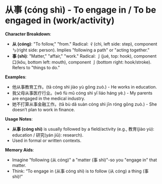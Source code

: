 # **从事 (cóng shì) - To engage in / To be engaged in (work/activity)**

**Character Breakdown**:  
- **从 (cóng)**: "To follow," "from." Radical: 彳(chì, left side: step), component ㇉(right side: person). Implies "following a path" or "acting together."  
- **事 (shì)**: "Matter," "affair," "work." Radical: 亅(jué, top: hook), component 口(kǒu, bottom left: mouth), component 亅(bottom right: hook/stroke). Refers to "things to do."

**Examples**:  
- 他从事教育工作。(tā cóng shì jiào yù gōng zuò.) - He works in education.  
- 我父母从事医疗行业。(wǒ fù mǔ cóng shì yī liáo háng yè.) - My parents are engaged in the medical industry.  
- 她不打算从事金融工作。(tā bù dǎ suàn cóng shì jīn róng gōng zuò.) - She doesn’t plan to work in finance.

**Usage Notes**:  
- **从事 (cóng shì)** is usually followed by a field/activity (e.g., 教育(jiào yù): education / 研究(yán jiū): research).  
- Used in formal or written contexts.

**Memory Aids**:  
- Imagine "following (从 cóng)" a "matter (事 shì)"-so you "engage in" that matter.  
- Think: “To engage in (从事 cóng shì) is to follow (从 cóng) a thing (事 shì)!”